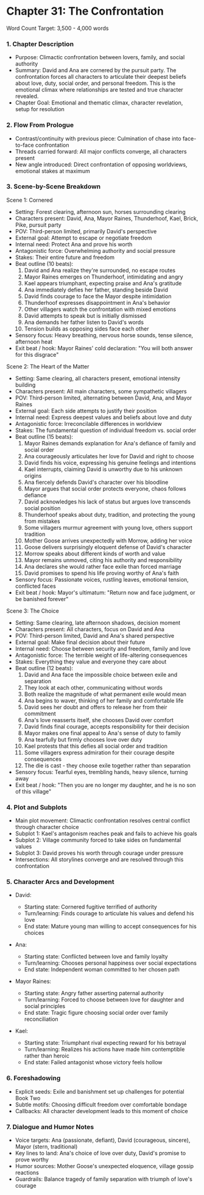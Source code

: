 # Chapter 31: The Confrontation

Word Count Target: 3,500 - 4,000 words

### 1. Chapter Description
- Purpose: Climactic confrontation between lovers, family, and social authority
- Summary: David and Ana are cornered by the pursuit party. The confrontation forces all characters to articulate their deepest beliefs about love, duty, social order, and personal freedom. This is the emotional climax where relationships are tested and true character revealed.
- Chapter Goal: Emotional and thematic climax, character revelation, setup for resolution

### 2. Flow From Prologue
- Contrast/continuity with previous piece: Culmination of chase into face-to-face confrontation
- Threads carried forward: All major conflicts converge, all characters present
- New angle introduced: Direct confrontation of opposing worldviews, emotional stakes at maximum

### 3. Scene-by-Scene Breakdown

Scene 1: Cornered
- Setting: Forest clearing, afternoon sun, horses surrounding clearing
- Characters present: David, Ana, Mayor Raines, Thunderhoof, Kael, Brick, Pike, pursuit party
- POV: Third-person limited, primarily David's perspective
- External goal: Attempt to escape or negotiate freedom
- Internal need: Protect Ana and prove his worth
- Antagonistic force: Overwhelming authority and social pressure
- Stakes: Their entire future and freedom
- Beat outline (10 beats):
  1) David and Ana realize they're surrounded, no escape routes
  2) Mayor Raines emerges on Thunderhoof, intimidating and angry
  3) Kael appears triumphant, expecting praise and Ana's gratitude
  4) Ana immediately defies her father, standing beside David
  5) David finds courage to face the Mayor despite intimidation
  6) Thunderhoof expresses disappointment in Ana's behavior
  7) Other villagers watch the confrontation with mixed emotions
  8) David attempts to speak but is initially dismissed
  9) Ana demands her father listen to David's words
  10) Tension builds as opposing sides face each other
- Sensory focus: Heavy breathing, nervous horse sounds, tense silence, afternoon heat
- Exit beat / hook: Mayor Raines' cold declaration: "You will both answer for this disgrace"

Scene 2: The Heart of the Matter
- Setting: Same clearing, all characters present, emotional intensity building
- Characters present: All main characters, some sympathetic villagers
- POV: Third-person limited, alternating between David, Ana, and Mayor Raines
- External goal: Each side attempts to justify their position
- Internal need: Express deepest values and beliefs about love and duty
- Antagonistic force: Irreconcilable differences in worldview
- Stakes: The fundamental question of individual freedom vs. social order
- Beat outline (15 beats):
  1) Mayor Raines demands explanation for Ana's defiance of family and social order
  2) Ana courageously articulates her love for David and right to choose
  3) David finds his voice, expressing his genuine feelings and intentions
  4) Kael interrupts, claiming David is unworthy due to his unknown origins
  5) Ana fiercely defends David's character over his bloodline
  6) Mayor argues that social order protects everyone, chaos follows defiance
  7) David acknowledges his lack of status but argues love transcends social position
  8) Thunderhoof speaks about duty, tradition, and protecting the young from mistakes
  9) Some villagers murmur agreement with young love, others support tradition
  10) Mother Goose arrives unexpectedly with Morrow, adding her voice
  11) Goose delivers surprisingly eloquent defense of David's character
  12) Morrow speaks about different kinds of worth and value
  13) Mayor remains unmoved, citing his authority and responsibility
  14) Ana declares she would rather face exile than forced marriage
  15) David promises to spend his life proving worthy of Ana's faith
- Sensory focus: Passionate voices, rustling leaves, emotional tension, conflicted faces
- Exit beat / hook: Mayor's ultimatum: "Return now and face judgment, or be banished forever"

Scene 3: The Choice
- Setting: Same clearing, late afternoon shadows, decision moment
- Characters present: All characters, focus on David and Ana
- POV: Third-person limited, David and Ana's shared perspective
- External goal: Make final decision about their future
- Internal need: Choose between security and freedom, family and love
- Antagonistic force: The terrible weight of life-altering consequences
- Stakes: Everything they value and everyone they care about
- Beat outline (12 beats):
  1) David and Ana face the impossible choice between exile and separation
  2) They look at each other, communicating without words
  3) Both realize the magnitude of what permanent exile would mean
  4) Ana begins to waver, thinking of her family and comfortable life
  5) David sees her doubt and offers to release her from their commitment
  6) Ana's love reasserts itself, she chooses David over comfort
  7) David finds final courage, accepts responsibility for their decision
  8) Mayor makes one final appeal to Ana's sense of duty to family
  9) Ana tearfully but firmly chooses love over duty
  10) Kael protests that this defies all social order and tradition
  11) Some villagers express admiration for their courage despite consequences
  12) The die is cast - they choose exile together rather than separation
- Sensory focus: Tearful eyes, trembling hands, heavy silence, turning away
- Exit beat / hook: "Then you are no longer my daughter, and he is no son of this village"

### 4. Plot and Subplots
- Main plot movement: Climactic confrontation resolves central conflict through character choice
- Subplot 1: Kael's antagonism reaches peak and fails to achieve his goals
- Subplot 2: Village community forced to take sides on fundamental values
- Subplot 3: David proves his worth through courage under pressure
- Intersections: All storylines converge and are resolved through this confrontation

### 5. Character Arcs and Development
- David:
  - Starting state: Cornered fugitive terrified of authority
  - Turn/learning: Finds courage to articulate his values and defend his love
  - End state: Mature young man willing to accept consequences for his choices

- Ana:
  - Starting state: Conflicted between love and family loyalty
  - Turn/learning: Chooses personal happiness over social expectations
  - End state: Independent woman committed to her chosen path

- Mayor Raines:
  - Starting state: Angry father asserting paternal authority
  - Turn/learning: Forced to choose between love for daughter and social principles
  - End state: Tragic figure choosing social order over family reconciliation

- Kael:
  - Starting state: Triumphant rival expecting reward for his betrayal
  - Turn/learning: Realizes his actions have made him contemptible rather than heroic
  - End state: Failed antagonist whose victory feels hollow

### 6. Foreshadowing
- Explicit seeds: Exile and banishment set up challenges for potential Book Two
- Subtle motifs: Choosing difficult freedom over comfortable bondage
- Callbacks: All character development leads to this moment of choice

### 7. Dialogue and Humor Notes
- Voice targets: Ana (passionate, defiant), David (courageous, sincere), Mayor (stern, traditional)
- Key lines to land: Ana's choice of love over duty, David's promise to prove worthy
- Humor sources: Mother Goose's unexpected eloquence, village gossip reactions
- Guardrails: Balance tragedy of family separation with triumph of love's courage